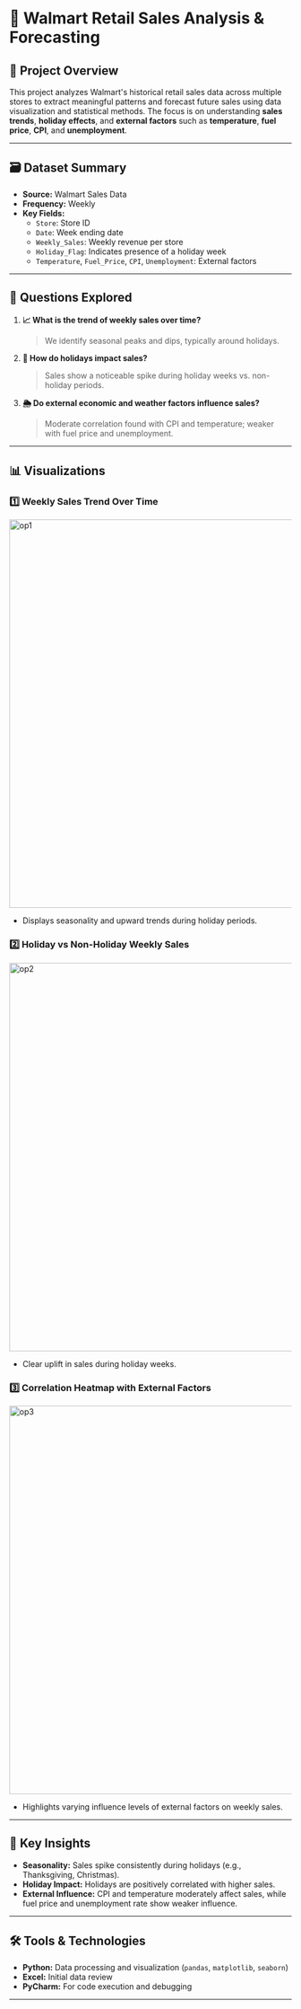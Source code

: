 # 🛒 Walmart Retail Sales Analysis & Forecasting

## 📌 Project Overview

This project analyzes Walmart's historical retail sales data across multiple stores to extract meaningful patterns and forecast future sales using data visualization and statistical methods. The focus is on understanding **sales trends**, **holiday effects**, and **external factors** such as **temperature**, **fuel price**, **CPI**, and **unemployment**.

---

## 🗃️ Dataset Summary

- **Source:** Walmart Sales Data
- **Frequency:** Weekly
- **Key Fields:**
  - `Store`: Store ID
  - `Date`: Week ending date
  - `Weekly_Sales`: Weekly revenue per store
  - `Holiday_Flag`: Indicates presence of a holiday week
  - `Temperature`, `Fuel_Price`, `CPI`, `Unemployment`: External factors

---

## 🧪 Questions Explored

1. **📈 What is the trend of weekly sales over time?**  
   > We identify seasonal peaks and dips, typically around holidays.

2. **🎉 How do holidays impact sales?**  
   > Sales show a noticeable spike during holiday weeks vs. non-holiday periods.

3. **🌦️ Do external economic and weather factors influence sales?**  
   > Moderate correlation found with CPI and temperature; weaker with fuel price and unemployment.

---

## 📊 Visualizations

### 1️⃣ Weekly Sales Trend Over Time
<img width="1280" height="692" alt="op1" src="https://github.com/user-attachments/assets/805ae4d9-0dfa-42a1-b4c0-a3ec2ffbc897" />


- Displays seasonality and upward trends during holiday periods.

### 2️⃣ Holiday vs Non-Holiday Weekly Sales
<img width="1280" height="692" alt="op2" src="https://github.com/user-attachments/assets/36a7707e-39be-423c-8a11-d1fa0602f6ed" />


- Clear uplift in sales during holiday weeks.

### 3️⃣ Correlation Heatmap with External Factors
<img width="1280" height="692" alt="op3" src="https://github.com/user-attachments/assets/8ddc14b0-2b31-4d2b-bb87-bae0a0d3d35d" />


- Highlights varying influence levels of external factors on weekly sales.

---

## 🧠 Key Insights

- **Seasonality:** Sales spike consistently during holidays (e.g., Thanksgiving, Christmas).
- **Holiday Impact:** Holidays are positively correlated with higher sales.
- **External Influence:** CPI and temperature moderately affect sales, while fuel price and unemployment rate show weaker influence.

---

## 🛠 Tools & Technologies

- **Python:** Data processing and visualization (`pandas`, `matplotlib`, `seaborn`)
- **Excel:** Initial data review
- **PyCharm:** For code execution and debugging

---


